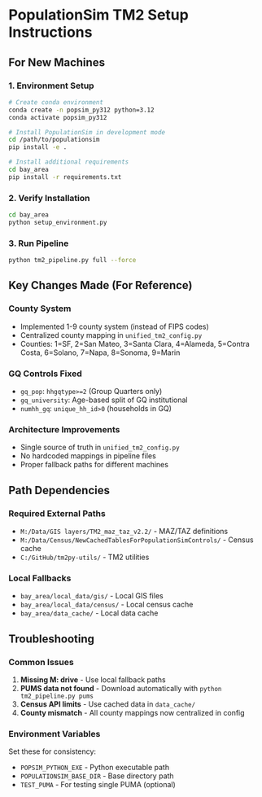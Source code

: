 # PopulationSim TM2 Setup Instructions

## For New Machines

### 1. Environment Setup
```bash
# Create conda environment
conda create -n popsim_py312 python=3.12
conda activate popsim_py312

# Install PopulationSim in development mode
cd /path/to/populationsim
pip install -e .

# Install additional requirements
cd bay_area
pip install -r requirements.txt
```

### 2. Verify Installation
```bash
cd bay_area
python setup_environment.py
```

### 3. Run Pipeline
```bash
python tm2_pipeline.py full --force
```

## Key Changes Made (For Reference)

### County System
- Implemented 1-9 county system (instead of FIPS codes)
- Centralized county mapping in `unified_tm2_config.py`
- Counties: 1=SF, 2=San Mateo, 3=Santa Clara, 4=Alameda, 5=Contra Costa, 6=Solano, 7=Napa, 8=Sonoma, 9=Marin

### GQ Controls Fixed
- `gq_pop`: `hhgqtype>=2` (Group Quarters only)
- `gq_university`: Age-based split of GQ institutional
- `numhh_gq`: `unique_hh_id>0` (households in GQ)

### Architecture Improvements
- Single source of truth in `unified_tm2_config.py`
- No hardcoded mappings in pipeline files
- Proper fallback paths for different machines

## Path Dependencies

### Required External Paths
- `M:/Data/GIS layers/TM2_maz_taz_v2.2/` - MAZ/TAZ definitions
- `M:/Data/Census/NewCachedTablesForPopulationSimControls/` - Census cache
- `C:/GitHub/tm2py-utils/` - TM2 utilities

### Local Fallbacks
- `bay_area/local_data/gis/` - Local GIS files
- `bay_area/local_data/census/` - Local census cache
- `bay_area/data_cache/` - Local data cache

## Troubleshooting

### Common Issues
1. **Missing M: drive** - Use local fallback paths
2. **PUMS data not found** - Download automatically with `python tm2_pipeline.py pums`
3. **Census API limits** - Use cached data in `data_cache/`
4. **County mismatch** - All county mappings now centralized in config

### Environment Variables
Set these for consistency:
- `POPSIM_PYTHON_EXE` - Python executable path
- `POPULATIONSIM_BASE_DIR` - Base directory path
- `TEST_PUMA` - For testing single PUMA (optional)
